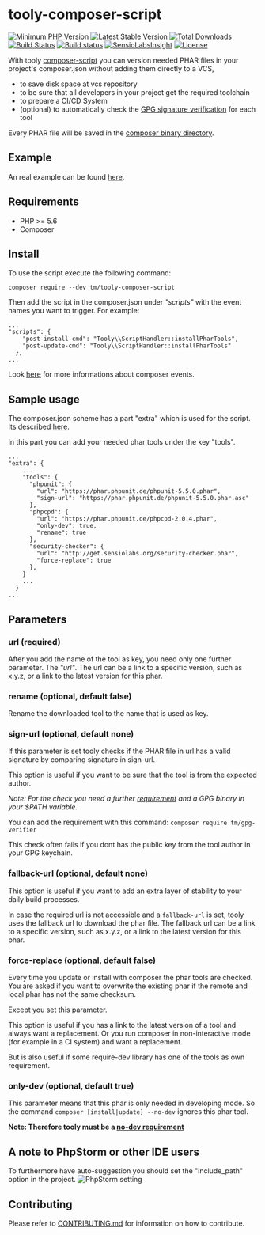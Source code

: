 # tooly-composer-script

[![Minimum PHP Version](https://img.shields.io/badge/php-%3E%3D%205.6-8892BF.svg?style=flat-square)](https://php.net/)
[![Latest Stable Version](https://poser.pugx.org/tm/tooly-composer-script/v/stable)](https://packagist.org/packages/tm/tooly-composer-script)
[![Total Downloads](https://poser.pugx.org/tm/tooly-composer-script/downloads)](https://packagist.org/packages/tm/tooly-composer-script)
[![Build Status](https://travis-ci.org/tommy-muehle/tooly-composer-script.svg?branch=master)](https://travis-ci.org/tommy-muehle/tooly-composer-script)
[![Build status](https://ci.appveyor.com/api/projects/status/l1xixknycxctd1sm?svg=true)](https://ci.appveyor.com/project/tommy-muehle/tooly-composer-script)
[![SensioLabsInsight](https://insight.sensiolabs.com/projects/d895d331-4322-4708-8924-d80c32d3fb17/mini.png)](https://insight.sensiolabs.com/projects/d895d331-4322-4708-8924-d80c32d3fb17)
[![License](https://poser.pugx.org/tm/tooly-composer-script/license)](https://packagist.org/packages/tm/tooly-composer-script)

With tooly [composer-script](https://getcomposer.org/doc/articles/scripts.md) you can version needed PHAR files in your project's composer.json without adding them directly to a VCS, 
* to save disk space at vcs repository
* to be sure that all developers in your project get the required toolchain
* to prepare a CI/CD System
* (optional) to automatically check the [GPG signature verification](https://www.gnupg.org/gph/en/manual/x135.html) for each tool 

Every PHAR file will be saved in the [composer binary directory](https://getcomposer.org/doc/articles/vendor-binaries.md). 

## Example

An real example can be found [here](composer.json#L57-L76).

## Requirements

* PHP >= 5.6
* Composer
 
## Install

To use the script execute the following command:

```
composer require --dev tm/tooly-composer-script
```

Then add the script in the composer.json under *"scripts"* with the event names you want to trigger.
For example:

```
...
"scripts": {
    "post-install-cmd": "Tooly\\ScriptHandler::installPharTools",
    "post-update-cmd": "Tooly\\ScriptHandler::installPharTools"
  },
...
```

Look [here](https://getcomposer.org/doc/articles/scripts.md#event-names) for more informations about composer events.

## Sample usage

The composer.json scheme has a part "extra" which is used for the script.
Its described [here](https://getcomposer.org/doc/04-schema.md#extra).

In this part you can add your needed phar tools under the key "tools".

```
...
"extra": {
    ...
    "tools": {
      "phpunit": {
        "url": "https://phar.phpunit.de/phpunit-5.5.0.phar",
        "sign-url": "https://phar.phpunit.de/phpunit-5.5.0.phar.asc"
      },
      "phpcpd": {
        "url": "https://phar.phpunit.de/phpcpd-2.0.4.phar",
        "only-dev": true,
        "rename": true
      },
      "security-checker": {
        "url": "http://get.sensiolabs.org/security-checker.phar",
        "force-replace": true
      },
    }
    ...
  }
...
```

## Parameters

### url (required)

After you add the name of the tool as key, you need only one further parameter. The *"url"*.
The url can be a link to a specific version, such as x.y.z, or a link to the latest version for this phar.

### rename (optional, default false)

Rename the downloaded tool to the name that is used as key.

### sign-url (optional, default none)

If this parameter is set tooly checks if the PHAR file in url has a valid signature by 
comparing signature in sign-url.

This option is useful if you want to be sure that the tool is from the expected author. 

*Note: For the check you need a further [requirement](https://packagist.org/packages/tm/gpg-verifier) and a GPG binary in your $PATH variable.*
 
You can add the requirement with this command:
```composer require tm/gpg-verifier```

This check often fails if you dont has the public key from the tool author 
in your GPG keychain. 

### fallback-url (optional, default none)

This option is useful if you want to add an extra layer of stability to your daily build processes.

In case the required url is not accessible and a `fallback-url` is set, tooly uses the fallback url to download the phar file. 
The fallback url can be a link to a specific version, such as x.y.z, or a link to the latest version for this phar.

### force-replace (optional, default false)

Every time you update or install with composer the phar tools are checked. You are asked if you want to overwrite
the existing phar if the remote and local phar has not the same checksum.

Except you set this parameter. 

This option is useful if you has a link to the latest version of a tool and always want a replacement.
Or you run composer in non-interactive mode (for example in a CI system) and want a replacement.

But is also useful if some require-dev library has one of the tools as own requirement.
 
### only-dev (optional, default true)

This parameter means that this phar is only needed in developing mode.
So the command ```composer [install|update] --no-dev``` ignores this phar tool.

**Note: Therefore tooly must be a [no-dev requirement](https://getcomposer.org/doc/04-schema.md#require)** 

## A note to PhpStorm or other IDE users

To furthermore have auto-suggestion you should set the "include_path" option in the project.
![PhpStorm setting](resources/phpstorm-setting.png)

## Contributing

Please refer to [CONTRIBUTING.md](CONTRIBUTING.md) for information on how to contribute.
